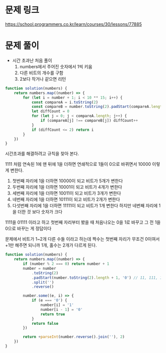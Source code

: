 # 문제 링크

https://school.programmers.co.kr/learn/courses/30/lessons/77885

# 문제 풀이

-   시간 초과난 처음 풀이
    1. numbers에서 주어진 숫자에서 1씩 키움
    2. 다른 비트의 개수를 구함
    3. 2보다 작거나 같으면 리턴

```js
function solution(numbers) {
    return numbers.map((number) => {
        for (let i = number + 1; i < 10 ** 15; i++) {
            const compareA = i.toString(2)
            const compareB = number.toString(2).padStart(compareA.length, '0')
            let diffCount = 0
            for (let j = 0; j < compareA.length; j++) {
                if (compareA[j] !== compareB[j]) diffCount++
            }
            if (diffCount <= 2) return i
        }
    })
}
```

시간초과를 해결하려고 규칙을 찾아 본다.

1111 처럼 연속된 1에 맨 뒤에 1을 더하면 연쇄적으로 1들이 0으로 바뀌면서 10000 이렇게 변한다.

1. 첫번째 자리에 1을 더하면 10000이 되고 비트가 5개가 변한다
2. 두번째 자리에 1을 더하면 10001이 되고 비트가 4개가 변한다
3. 세번째 자리에 1을 더하면 10011이 되고 비트가 3개가 변한다
4. 네번째 자리에 1을 더하면 10111이 되고 비트가 2개가 변한다
5. 다섯번째 자리에 1을 더하면 11111이 되고 비트가 1개 변한다 하지만 네번째 자리에 1을 더한 것 보다 숫자가 크다

1111을 01111 이라고 하고 첫번째 자리부터 봤을 때 처음나오는 0을 1로 바꾸고 그 전 1을 0으로 바꾸는 게 정답이다

문제에서 비트가 1~2개 다른 수들 이라고 하는데 짝수는 첫번째 자리가 무조건 0이여서 +1만 해주면 되니까 1개, 홀수는 2개가 다르게 된다.

```js
function solution(numbers) {
    return numbers.map((number) => {
        if (number % 2 === 0) return number + 1
        number = number
            .toString(2)
            .padStart(number.toString(2).length + 1, '0') // 11, 111, 1111과 같은 수들을 위해 맨 앞에 0을 붙여준다
            .split('')
            .reverse()

        number.some((e, i) => {
            if (e === '0') {
                number[i] = '1'
                number[i - 1] = '0'
                return true
            }
            return false
        })

        return +parseInt(number.reverse().join(''), 2)
    })
}
```
